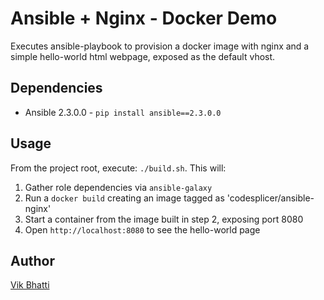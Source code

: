 Ansible + Nginx - Docker Demo
==============================

Executes ansible-playbook to provision a docker image with nginx and a simple hello-world html webpage, exposed as the default vhost.

Dependencies
------------

* Ansible 2.3.0.0 - `pip install ansible==2.3.0.0`

Usage
-----

From the project root, execute: `./build.sh`. This will:

1. Gather role dependencies via `ansible-galaxy`
2. Run a `docker build` creating an image tagged as 'codesplicer/ansible-nginx'
3. Start a container from the image built in step 2, exposing port 8080
4. Open `http://localhost:8080` to see the hello-world page


Author
-------

[Vik Bhatti](http://vikbhatti.com)
